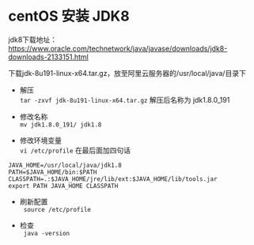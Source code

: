 # centOS 安装 JDK8
jdk8下载地址：https://www.oracle.com/technetwork/java/javase/downloads/jdk8-downloads-2133151.html

下载jdk-8u191-linux-x64.tar.gz，放至阿里云服务器的/usr/local/java/目录下        
- 解压        
```tar -zxvf jdk-8u191-linux-x64.tar.gz```
解压后名称为 jdk1.8.0_191     

- 修改名称          
```mv jdk1.8.0_191/ jdk1.8```

- 修改环境变量        
```vi /etc/profile```
在最后面加四句话        
```
JAVA_HOME=/usr/local/java/jdk1.8
PATH=$JAVA_HOME/bin:$PATH
CLASSPATH=.:$JAVA_HOME/jre/lib/ext:$JAVA_HOME/lib/tools.jar
export PATH JAVA_HOME CLASSPATH
```

- 刷新配置      
``` source /etc/profile```

- 检查        
``` java -version```